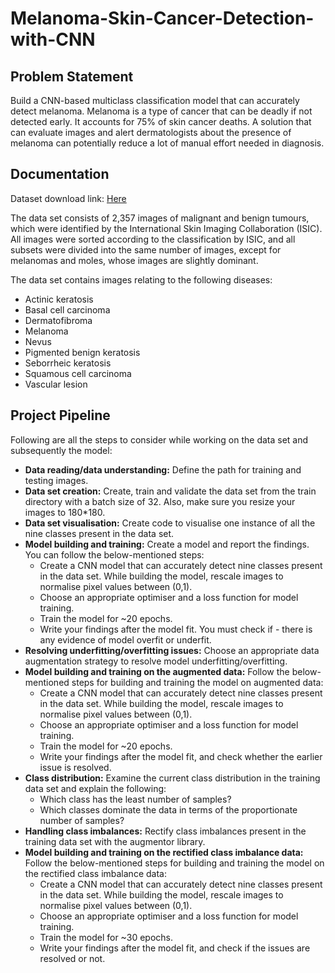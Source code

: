 
# Melanoma-Skin-Cancer-Detection-with-CNN

## **Problem Statement**

Build a CNN-based multiclass classification model that can accurately detect melanoma. Melanoma is a type of cancer that can be deadly if not detected early. It accounts for 75% of skin cancer deaths. A solution that can evaluate images and alert dermatologists about the presence of melanoma can potentially reduce a lot of manual effort needed in diagnosis.

## Documentation

Dataset download link:
[Here]( https://drive.google.com/file/d/1xLfSQUGDl8ezNNbUkpuHOYvSpTyxVhCs/view?usp=sharing)

The data set consists of 2,357 images of malignant and benign tumours, which were identified by the International Skin Imaging Collaboration (ISIC). All images were sorted according to the classification by ISIC, and all subsets were divided into the same number of images, except for melanomas and moles, whose images are slightly dominant.

The data set contains images relating to the following diseases:

- Actinic keratosis
- Basal cell carcinoma
- Dermatofibroma
- Melanoma
- Nevus
- Pigmented benign keratosis
- Seborrheic keratosis
- Squamous cell carcinoma
- Vascular lesion

## Project Pipeline

Following are all the steps to consider while working on the data set and subsequently the model:

- **Data reading/data understanding:** Define the path for training and testing images.
- **Data set creation:** Create, train and validate the data set from the train directory with a batch size of 32. Also, make sure you resize your images to 180*180.
- **Data set visualisation:** Create code to visualise one instance of all the nine classes present in the data set.
- **Model building and training:** Create a model and report the findings. You can follow the below-mentioned steps:
  - Create a CNN model that can accurately detect nine classes present in the data set. While building the model, rescale images to normalise pixel values between (0,1).
   - Choose an appropriate optimiser and a loss function for model training.
  - Train the model for ~20 epochs.
  - Write your findings after the model fit. You must check if - there is any evidence of model overfit or underfit.
- **Resolving underfitting/overfitting issues:** Choose an appropriate data augmentation strategy to resolve model underfitting/overfitting.
- **Model building and training on the augmented data:** Follow the below-mentioned steps for building and training the model on augmented data:
  - Create a CNN model that can accurately detect nine classes present in the data set. While building the model, rescale images to normalise pixel values between (0,1).
  - Choose an appropriate optimiser and a loss function for model training.
   - Train the model for ~20 epochs.
  - Write your findings after the model fit, and check whether the earlier issue is resolved.
- **Class distribution:** Examine the current class distribution in the training data set and explain the following:
  - Which class has the least number of samples?
  - Which classes dominate the data in terms of the proportionate number of samples?
- **Handling class imbalances:** Rectify class imbalances present in the training data set with the augmentor library.
- **Model building and training on the rectified class imbalance data:** Follow the below-mentioned steps for building and training the model on the rectified class imbalance data:
   - Create a CNN model that can accurately detect nine classes present in the data set. While building the model, rescale images to normalise pixel values between (0,1).
  - Choose an appropriate optimiser and a loss function for model training.
  -  Train the model for ~30 epochs.
  - Write your findings after the model fit, and check if the issues are resolved or not.
